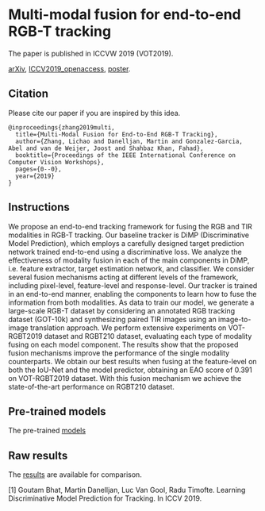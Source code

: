 # Multi-modal fusion for end-to-end RGB-T tracking


The paper is published in ICCVW 2019 (VOT2019). 

[arXiv](https://arxiv.org/pdf/1908.11714.pdf), [ICCV2019_openaccess](http://openaccess.thecvf.com/content_ICCVW_2019/papers/VOT/Zhang_Multi-Modal_Fusion_for_End-to-End_RGB-T_Tracking_ICCVW_2019_paper.pdf), [poster](https://drive.google.com/file/d/1n9nKUqyghMAfkx4F1J1tCJzUAwc6sZ5x/view?usp=sharing).

## Citation
Please cite our paper if you are inspired by this idea.

```
@inproceedings{zhang2019multi,
  title={Multi-Modal Fusion for End-to-End RGB-T Tracking},
  author={Zhang, Lichao and Danelljan, Martin and Gonzalez-Garcia, Abel and van de Weijer, Joost and Shahbaz Khan, Fahad},
  booktitle={Proceedings of the IEEE International Conference on Computer Vision Workshops},
  pages={0--0},
  year={2019}
}
```


## Instructions
We propose an end-to-end tracking framework for fusing the RGB and TIR modalities in RGB-T tracking. Our baseline tracker is DiMP (Discriminative Model Prediction), which employs a carefully designed target prediction network trained end-to-end using a discriminative loss. We analyze the effectiveness of modality fusion in each of the main components in DiMP, i.e. feature extractor, target estimation network, and classifier. We consider several fusion mechanisms acting at different levels of the framework, including pixel-level, feature-level and response-level. Our tracker is trained in an end-to-end manner, enabling the components to learn how to fuse the information from both modalities. As data to train our model, we generate a large-scale RGB-T dataset by considering an annotated RGB tracking dataset (GOT-10k) and synthesizing paired TIR images using an image-to-image translation approach. We perform extensive experiments on VOT-RGBT2019 dataset and RGBT210 dataset, evaluating each type of modality fusing on each model component. The results show that the proposed fusion mechanisms improve the performance of the single modality counterparts. We obtain our best results when fusing at the feature-level on both the IoU-Net and the model predictor, obtaining an EAO score of 0.391 on VOT-RGBT2019 dataset. With this fusion mechanism we achieve the state-of-the-art performance on RGBT210 dataset.

## Pre-trained models

The pre-trained [models](https://drive.google.com/open?id=1b3ehR2NfOkeNlQNr9SDUqDXOqvYl-es1)

## Raw results

The [results](https://drive.google.com/open?id=1iQaQx22pvux9U974knQN2XLY6070Q6K2) are available for comparison.

[1] Goutam Bhat, Martin Danelljan, Luc Van Gool, Radu Timofte.
    Learning Discriminative Model Prediction for Tracking.
    In ICCV 2019.
